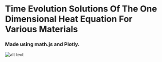 # Time Evolution Solutions Of The One Dimensional Heat Equation For Various Materials
### Made using math.js and Plotly.

![alt text](./solutiongif.gif)
